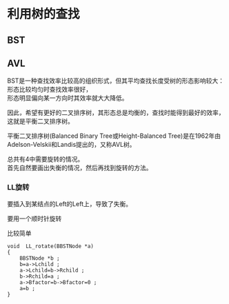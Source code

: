# 利用树的查找

## BST

## AVL

BST是一种查找效率比较高的组织形式，但其平均查找长度受树的形态影响较大：  
形态比较均匀时查找效率很好，  
形态明显偏向某一方向时其效率就大大降低。

因此，希望有更好的二叉排序树，其形态总是均衡的，查找时能得到最好的效率，这就是平衡二叉排序树。

平衡二叉排序树(Balanced Binary Tree或Height-Balanced Tree)是在1962年由Adelson-Velskii和Landis提出的，又称AVL树。

总共有4中需要旋转的情况。  
首先自然要画出失衡的情况，然后再找到旋转的方法。

### LL旋转

要插入到某结点的Left的Left上，导致了失衡。

要用一个顺时针旋转

比较简单

    void  LL_rotate(BBSTNode *a)
    {  
        BBSTNode *b ;
        b=a->Lchild ; 
        a->Lchild=b->Rchild ;
        b->Rchild=a ;
        a->Bfactor=b->Bfactor=0 ; 
        a=b ;
    }
